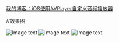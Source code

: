  [我的博客：iOS使用AVPlayer自定义音频播放器](http://www.jianshu.com/p/fbc1075dddfd)

//效果图

![Image text](https://github.com/wangzhaomeng/LLAudioPlayer/blob/master/LLAudioPlayer-播放界面.png?raw=true)
![Image text](https://github.com/wangzhaomeng/LLAudioPlayer/blob/master/LLAudioPlayer-歌曲列表.png?raw=true)
![Image text](https://github.com/wangzhaomeng/LLAudioPlayer/blob/master/LLAudioPlayer-锁屏界面.jpg?raw=true)

